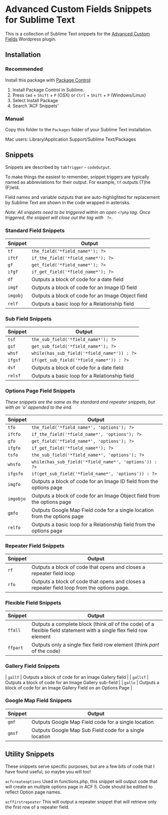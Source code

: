 Advanced Custom Fields Snippets for Sublime Text
================================================

This is a collection of Sublime Text snippets for the [Advanced Custom Fields](http://www.advancedcustomfields.com/) Wordpress plugin.

## Installation

### Recommended

Install this package with [Package Control](https://sublime.wbond.net/):
1. Install Package Control in Sublime.
2. Press `Cmd` + `Shift` + `P` (OSX) or `Ctrl` + `Shift` + `P` (Windows/Linux)
3. Select Install Package
4. Search 'ACF Snippets'

### Manual

Copy this folder to the `Packages` folder of your Sublime Text installation.

Mac users: Library/Application Support/Sublime Text/Packages

## Snippets

Snippets are described by `tabTrigger` - `codeOutput`.

To make things the easiest to remember, snippet triggers are typically named as abbreviations for their output. For example, `tf` outputs (T)he (F)ield.

Field names and variable outputs that are auto-highlighted for replacement by Sublime Text are shown in the code wrapped in asterisks.

*Note: All snippets need to be triggered within an open* `<?php` *tag. Once triggered, the snippet will close out the tag with* ` ?>`.

### Standard Field Snippets
|Snippet|Output|
|-------|------|
| `tf` | `the_field('*field_name*'); ?>` |
| `iftf` | `if_the_field('*field_name*'); ?>` |
| `gf` | `get_field('*field_name*'); ?>` |
| `ifgf` | `if_get_field('*field_name*'); ?>` |
| `df` | Outputs a block of code for a date field |
| `imgf` | Outputs a block of code for an Image ID field |
| `imgobj` | Outputs a block of code for an Image Object field |
| `relf` | Outputs a basic loop for a Relationship field |


### Sub Field Snippets
|Snippet|Output|
|-------|------|
| `tsf` | `the_sub_field('*field_name*'); ?>` |
| `gsf` | `get_sub_field('*field_name*'); ?>` |
| `whsf` | `while(has_sub_field('*field_name*')) : ?>` |
| `ifgsf` | `if(get_sub_field('*field_name*')) : ?>` |
| `dsf` | Outputs a block of code for a date field |
| `relsf` | Outputs a basic loop for a Relationship field |


### Options Page Field Snippets
*These snippets are the same as the standard and repeater snippets, but with an 'o' appended to the end.*

|Snippet|Output|
|-------|------|
| `tfo` | `the_field('*field_name*', 'options'); ?>` |
| `iftfo` | `if_the_field('*field_name*', 'options'); ?>` |
| `gfo` | `get_field('*field_name*', 'options'); ?>` |
| `ifgfo` | `if_get_field('*field_name*'); ?>` |
| `tsfo` | `the_sub_field('*field_name*', 'options'); ?>` |
| `whsfo` | `while(has_sub_field('*field_name*', 'options')) : ?>` |
| `ifgsfo` | `if(get_sub_field('*field_name*', 'options')) : ?>` |
| `imgfo` | Outputs a block of code for an Image ID field from the options page |
| `imgobjo` | Outputs a block of code for an Image Object field from the options page |
| `gmfo` | Outputs Google Map Field code for a single location from the options page |
| `relfo` | Outputs a basic loop for a Relationship field from the options page |

### Repeater Field Snippets
|Snippet|Output|
|-------|------|
| `rf` | Outputs a block of code that opens and closes a repeater field loop |
| `rfo` | Outputs a block of code that opens and closes a repeater field loop from the options page. |

### Flexible Field Snippets
|Snippet|Output|
|-------|------|
| `ffall` | Outputs a complete block (think _all_ of the code) of a flexible field statement with a single flex field row element |
| `ffpart` | Outputs only a single flex field row element (think _part_ of the code) |

### Gallery Field Snippets
| `gallf` | Outputs a block of code for an Image Gallery field |
| `gallsf` | Outputs a block of code for an Image Gallery sub-field |
| `gallo` | Outputs a block of code for an Image Gallery Field on an Options Page |

### Google Map Field Snippets
|Snippet|Output|
|-------|------|
| `gmf` | Outputs Google Map Field code for a single location |
| `gmsf` | Outputs Google Map Sub Field code for a single location |

## Utility Snippets
These snippets serve specific purposes, but are a few bits of code that I have found useful, so maybe you will too!

`acfcreateoptions`
Used in functions.php, this snippet will output code that will create an mulitple options page in ACF 5. Code should be editted to reflect Option page names.

`acffirstrepeater`
This will output a repeater snippet that will retrieve only the first row of a repeater field.

